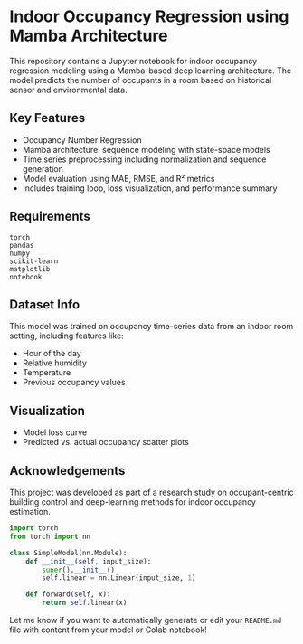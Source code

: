 # Indoor Occupancy Regression using Mamba Architecture

This repository contains a Jupyter notebook for indoor occupancy regression modeling using a Mamba-based deep learning architecture. The model predicts the number of occupants in a room based on historical sensor and environmental data.

## Key Features
- Occupancy Number Regression
- Mamba architecture: sequence modeling with state-space models
- Time series preprocessing including normalization and sequence generation
- Model evaluation using MAE, RMSE, and R² metrics
- Includes training loop, loss visualization, and performance summary

## Requirements

```
torch
pandas
numpy
scikit-learn
matplotlib
notebook
```


## Dataset Info
This model was trained on occupancy time-series data from an indoor room setting, including features like:
- Hour of the day
- Relative humidity
- Temperature
- Previous occupancy values


## Visualization
- Model loss curve
- Predicted vs. actual occupancy scatter plots

## Acknowledgements
This project was developed as part of a research study on occupant-centric building control and deep-learning methods for indoor occupancy estimation.

```python
import torch
from torch import nn

class SimpleModel(nn.Module):
    def __init__(self, input_size):
        super().__init__()
        self.linear = nn.Linear(input_size, 1)

    def forward(self, x):
        return self.linear(x)
```


Let me know if you want to automatically generate or edit your `README.md` file with content from your model or Colab notebook!
